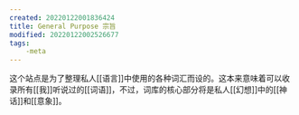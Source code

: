 ```yaml
---
created: 20220122001836424
title: General Purpose 宗旨
modified: 20220122002526677
tags:
    -meta
---
```

这个站点是为了整理私人[[语言]]中使用的各种词汇而设的。这本来意味着可以收录所有[[我]]听说过的[[词语]]，不过，词库的核心部分将是私人[[幻想]]中的[[神话]]和[[意象]]。